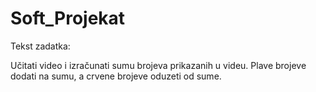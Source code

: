 # Soft_Projekat

Tekst zadatka:

Učitati video i izračunati sumu brojeva prikazanih u videu. Plave brojeve dodati na sumu, a crvene brojeve oduzeti od sume.
